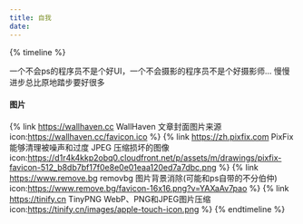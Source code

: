 ```yaml
---
title: 自我
date: 
---
```

{% timeline %}
<!-- node ### 认知 -->
一个不会ps的程序员不是个好UI，一个不会摄影的程序员不是个好摄影师...
慢慢进步总比原地踏步要好很多
<!-- node ### 财富 -->
#### 图片
{% link https://wallhaven.cc WallHaven 文章封面图片来源 icon:https://wallhaven.cc/favicon.ico %}
{% link https://zh.pixfix.com PixFix 能够清理被噪声和过度 JPEG 压缩损坏的图像 icon:https://d1r4k4kkp2obq0.cloudfront.net/p/assets/m/drawings/pixfix-favicon-512_b8db7bf17f0e8e0e01eaa120ed7a7dbc.png %}
{% link https://www.remove.bg removbg 图片背景消除(可能和ps自带的不分伯仲) icon:https://www.remove.bg/favicon-16x16.png?v=YAXaAv7pao %}
{% link https://tinify.cn TinyPNG WebP、PNG和JPEG图片压缩 icon:https://tinify.cn/images/apple-touch-icon.png %}
{% endtimeline %}
